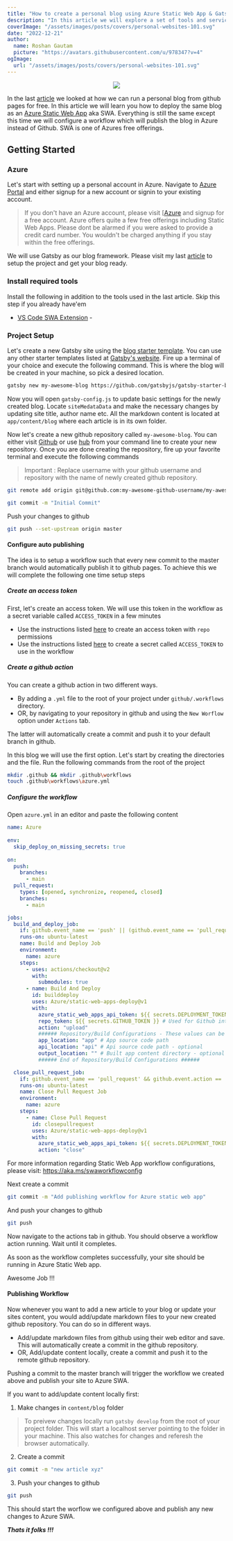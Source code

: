 ```yaml
---
title: "How to create a personal blog using Azure Static Web App & Gatsby"
description: "In this article we will explore a set of tools and services which will let you build a personal blog and help setup an automated publishing pipeline."
coverImage: "/assets/images/posts/covers/personal-websites-101.svg"
date: "2022-12-21"
author:
  name: Roshan Gautam
  picture: "https://avatars.githubusercontent.com/u/978347?v=4"
ogImage:
  url: "/assets/images/posts/covers/personal-websites-101.svg"
---
```


<p style="text-align: center;">
  <image src="./personal-websites-101.svg"/>
</p>

In the last [article](https://roshangautam.com/how-to-create-personal-blog-gatsby-github-pages-github-actions/) we looked at how we can run a personal blog from github pages for free. In this article we will learn you how to deploy the same blog as an [Azure Static Web App](https://azure.microsoft.com/en-us/services/app-service/static/) aka SWA. Everything is still the same except this time we will configure a workflow which will publish the blog in Azure instead of Github. SWA is one of Azures free offerings.

## Getting Started

### Azure

Let's start with setting up a personal account in Azure. Navigate to [Azure Portal](https://portal.azure.com/) and either signup for a new account or signin to your existing account.

> If you don't have an Azure account, please visit [[Azure](https://portal.azure.com/) and signup for a free account. Azure offers quite a few free offerings including Static Web Apps. Please dont be alarmed if you were asked to provide a credit card number. You wouldn't be charged anything if you stay within the free offerings.

We will use Gatsby as our blog framework. Please visit my last [article](https://roshangautam.com/how-to-create-personal-blog-gatsby-github-pages-github-actions/) to setup the project and get your blog ready.

### Install required tools

Install the following in addition to the tools used in the last article. Skip this step if you already have'em

- [VS Code SWA Extension](https://marketplace.visualstudio.com/items?itemName=ms-azuretools.vscode-azurestaticwebapps) -


### Project Setup

Let's create a new Gatsby site using the [blog starter template](https://www.gatsbyjs.com/starters/gatsbyjs/gatsby-starter-blog/). You can use any other starter templates listed at [Gatsby's website](https://www.gatsbyjs.com/starters). Fire up a terminal of your choice and execute the following command. This is where the blog will be created in your machine, so pick a desired location.

```sh
gatsby new my-awesome-blog https://github.com/gatsbyjs/gatsby-starter-blog
```

Now you will open `gatsby-config.js` to update basic settings for the newly created blog. Locate `siteMedataData` and make the necessary changes by updating site title, author name etc. All the markdown content is located at `app/content/blog` where each article is in its own folder.

Now let's create a new github repository called `my-awesome-blog`. You can either visit [Github](https://github.com) or use [hub](https://hub.github.com/) from your command line to create your new repository. Once you are done creating the repository, fire up your favorite terminal and execute the following commands

> Important : Replace username with your github username and repository with the name of newly created github repository.

```sh
git remote add origin git@github.com:my-awesome-github-username/my-awesome-blog.git
```

```sh
git commit -m "Initial Commit"
```

Push your changes to github

```sh
git push --set-upstream origin master
```

#### Configure auto publishing

The idea is to setup a workflow such that every new commit to the master branch would automatically publish it to github pages. To achieve this we will complete the following one time setup steps

##### Create an access token

First, let's create an access token. We will use this token in the workflow as a secret variable called `ACCESS_TOKEN` in a few minutes

- Use the instructions listed [here](https://docs.github.com/en/github/authenticating-to-github/keeping-your-account-and-data-secure/creating-a-personal-access-token) to create an access token with `repo` permissions
- Use the instructions listed [here](https://docs.github.com/en/actions/reference/encrypted-secrets#creating-encrypted-secrets) to create a secret called `ACCESS_TOKEN` to use in the workflow

##### Create a github action

You can create a github action in two different ways.

- By adding a `.yml` file to the root of your project under `github/.workflows` directory.
- OR, by navigating to your repository in github and using the `New Worflow` option under `Actions` tab.

The latter will automatically create a commit and push it to your default branch in github.

In this blog we will use the first option. Let's start by creating the directories and the file. Run the following commands from the root of the project

```sh
mkdir .github && mkdir .github\workflows
touch .github\workflows\azure.yml
```

##### Configure the workflow

Open `azure.yml` in an editor and paste the following content

```yml
name: Azure
      
env:
  skip_deploy_on_missing_secrets: true
  
on:
  push:
    branches:
      - main
  pull_request:
    types: [opened, synchronize, reopened, closed]
    branches:
      - main

jobs:
  build_and_deploy_job:  
    if: github.event_name == 'push' || (github.event_name == 'pull_request' && github.event.action != 'closed')
    runs-on: ubuntu-latest
    name: Build and Deploy Job
    environment:
      name: azure
    steps:
      - uses: actions/checkout@v2
        with:
          submodules: true
      - name: Build And Deploy
        id: builddeploy
        uses: Azure/static-web-apps-deploy@v1
        with:
          azure_static_web_apps_api_token: ${{ secrets.DEPLOYMENT_TOKEN }}
          repo_token: ${{ secrets.GITHUB_TOKEN }} # Used for Github integrations (i.e. PR comments)
          action: "upload"
          ###### Repository/Build Configurations - These values can be configured to match your app requirements. ######
          app_location: "app" # App source code path
          api_location: "api" # Api source code path - optional
          output_location: "" # Built app content directory - optional
          ###### End of Repository/Build Configurations ######

  close_pull_request_job:
    if: github.event_name == 'pull_request' && github.event.action == 'closed'
    runs-on: ubuntu-latest
    name: Close Pull Request Job
    environment:
      name: azure
    steps:
      - name: Close Pull Request
        id: closepullrequest
        uses: Azure/static-web-apps-deploy@v1
        with:
          azure_static_web_apps_api_token: ${{ secrets.DEPLOYMENT_TOKEN }}
          action: "close"
```

For more information regarding Static Web App workflow configurations, please visit: https://aka.ms/swaworkflowconfig


Next create a commit

```sh
git commit -m "Add publishing workflow for Azure static web app"
```

And push your changes to github

```sh
git push
```

Now navigate to the actions tab in github. You should observe a workflow action running. Wait until it completes.

As soon as the workflow completes successfully, your site should be running in Azure Static Web app.

Awesome Job !!!

#### Publishing Workflow

Now whenever you want to add a new article to your blog or update your sites content, you would add/update markdown files to your new created github repository. You can do so in different ways.

- Add/update markdown files from github using their web editor and save. This will automatically create a commit in the github repository.
- OR, Add/update content locally, create a commit and push it to the remote github repository.

Pushing a commit to the master branch will trigger the workflow we created above and publish your site to Azure SWA.

If you want to add/update content locally first:

1. Make changes in `content/blog` folder

> To preivew changes locally run `gatsby develop` from the root of your project folder. This will start a localhost server pointing to the folder in your machine. This also watches for changes and referesh the browser automatically.

2. Create a commit

```sh
git commit -m "new article xyz"
```

3. Push your changes to github

```sh
git push
```

This should start the worflow we configured above and publish any new changes to Azure SWA.

**_Thats it folks !!!_**
